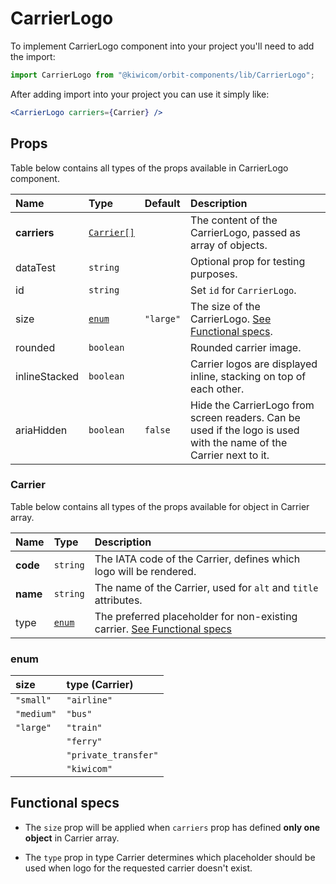 # CarrierLogo

To implement CarrierLogo component into your project you'll need to add the import:

```jsx
import CarrierLogo from "@kiwicom/orbit-components/lib/CarrierLogo";
```

After adding import into your project you can use it simply like:

```jsx
<CarrierLogo carriers={Carrier} />
```

## Props

Table below contains all types of the props available in CarrierLogo component.

| Name          | Type                    | Default   | Description                                                                                                        |
| :------------ | :---------------------- | :-------- | :----------------------------------------------------------------------------------------------------------------- |
| **carriers**  | [`Carrier[]`](#carrier) |           | The content of the CarrierLogo, passed as array of objects.                                                        |
| dataTest      | `string`                |           | Optional prop for testing purposes.                                                                                |
| id            | `string`                |           | Set `id` for `CarrierLogo`.                                                                                        |
| size          | [`enum`](#enum)         | `"large"` | The size of the CarrierLogo. [See Functional specs](#functional-specs).                                            |
| rounded       | `boolean`               |           | Rounded carrier image.                                                                                             |
| inlineStacked | `boolean`               |           | Carrier logos are displayed inline, stacking on top of each other.                                                 |
| ariaHidden    | `boolean`               | `false`   | Hide the CarrierLogo from screen readers. Can be used if the logo is used with the name of the Carrier next to it. |

### Carrier

Table below contains all types of the props available for object in Carrier array.

| Name     | Type            | Description                                                                                   |
| :------- | :-------------- | :-------------------------------------------------------------------------------------------- |
| **code** | `string`        | The IATA code of the Carrier, defines which logo will be rendered.                            |
| **name** | `string`        | The name of the Carrier, used for `alt` and `title` attributes.                               |
| type     | [`enum`](#enum) | The preferred placeholder for non-existing carrier. [See Functional specs](#functional-specs) |

### enum

| size       | type (Carrier)       |
| :--------- | :------------------- |
| `"small"`  | `"airline"`          |
| `"medium"` | `"bus"`              |
| `"large"`  | `"train"`            |
|            | `"ferry"`            |
|            | `"private_transfer"` |
|            | `"kiwicom"`          |

## Functional specs

- The `size` prop will be applied when `carriers` prop has defined **only one object** in Carrier array.

- The `type` prop in type Carrier determines which placeholder should be used when logo for the requested carrier doesn't exist.
